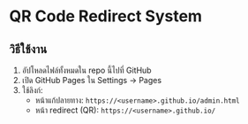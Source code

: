 # QR Code Redirect System

## วิธีใช้งาน
1. อัปโหลดไฟล์ทั้งหมดใน repo นี้ไปที่ GitHub
2. เปิด GitHub Pages ใน Settings → Pages
3. ใช้ลิงก์:
   - หน้าแก้ปลายทาง: `https://<username>.github.io/admin.html`
   - หน้า redirect (QR): `https://<username>.github.io/`

